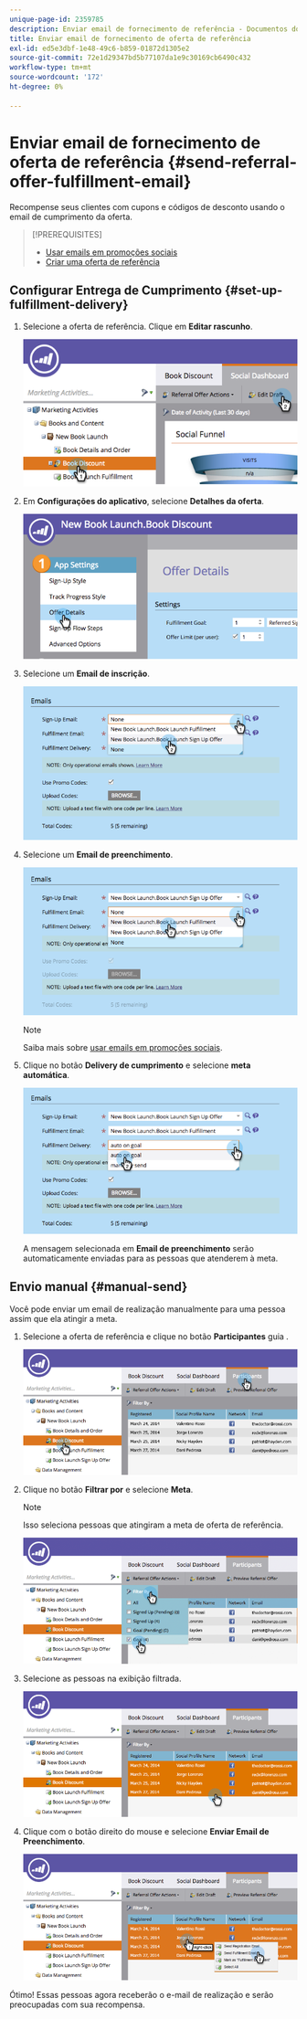 ```yaml
---
unique-page-id: 2359785
description: Enviar email de fornecimento de referência - Documentos do Marketo - Documentação do produto
title: Enviar email de fornecimento de oferta de referência
exl-id: ed5e3dbf-1e48-49c6-b859-01872d1305e2
source-git-commit: 72e1d29347bd5b77107da1e9c30169cb6490c432
workflow-type: tm+mt
source-wordcount: '172'
ht-degree: 0%

---
```


# Enviar email de fornecimento de oferta de referência {#send-referral-offer-fulfillment-email}

Recompense seus clientes com cupons e códigos de desconto usando o email de cumprimento da oferta.

>[!PREREQUISITES]
>
>* [Usar emails em promoções sociais](/help/marketo/product-docs/demand-generation/social/social-functions/use-emails-in-social-promotions.md)
>* [Criar uma oferta de referência](/help/marketo/product-docs/demand-generation/social/referral-offers/create-a-referral-offer.md)


## Configurar Entrega de Cumprimento {#set-up-fulfillment-delivery}

1. Selecione a oferta de referência. Clique em **Editar rascunho**.

   ![](assets/image2015-4-20-16-3a3-3a14.png)

1. Em **Configurações do aplicativo**, selecione **Detalhes da oferta**.

   ![](assets/image2015-4-23-12-3a53-3a16.png)

1. Selecione um **Email de inscrição**.

   ![](assets/image2015-4-23-12-3a58-3a52.png)

1. Selecione um **Email de preenchimento**.

   ![](assets/image2015-4-23-13-3a4-3a40.png)

   >[!NOTE]
   >
   >Saiba mais sobre [usar emails em promoções sociais](/help/marketo/product-docs/demand-generation/social/social-functions/use-emails-in-social-promotions.md).

1. Clique no botão **Delivery de cumprimento** e selecione **meta automática**.

   ![](assets/image2015-4-23-13-3a13-3a33.png)

   A mensagem selecionada em **Email de preenchimento** serão automaticamente enviadas para as pessoas que atenderem à meta.

## Envio manual {#manual-send}

Você pode enviar um email de realização manualmente para uma pessoa assim que ela atingir a meta.

1. Selecione a oferta de referência e clique no botão **Participantes** guia .

   ![](assets/image2015-4-20-15-3a37-3a14.png)

1. Clique no botão **Filtrar por** e selecione **Meta**.

   >[!NOTE]
   >
   >Isso seleciona pessoas que atingiram a meta de oferta de referência.

   ![](assets/image2015-4-20-15-3a59-3a11.png)

1. Selecione as pessoas na exibição filtrada.

   ![](assets/2015-04-23-13-08-53.png)

1. Clique com o botão direito do mouse e selecione **Enviar Email de Preenchimento**.

   ![](assets/2015-04-20-15-54-13.png)

Ótimo! Essas pessoas agora receberão o e-mail de realização e serão preocupadas com sua recompensa.
